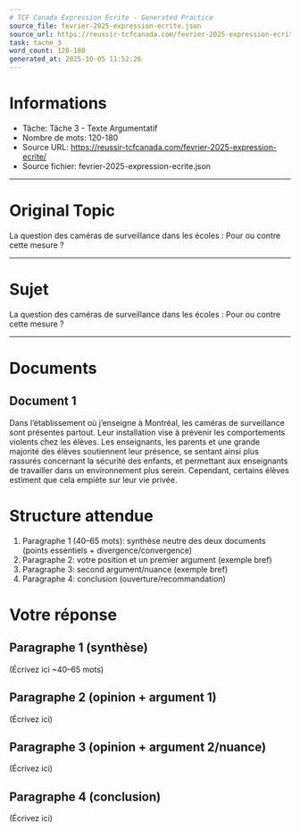 ```yaml
---
# TCF Canada Expression Écrite - Generated Practice
source_file: fevrier-2025-expression-ecrite.json
source_url: https://reussir-tcfcanada.com/fevrier-2025-expression-ecrite/
task: tache_3
word_count: 120-180
generated_at: 2025-10-05 11:52:26
---
```


# Informations
- Tâche: Tâche 3 - Texte Argumentatif
- Nombre de mots: 120-180
- Source URL: https://reussir-tcfcanada.com/fevrier-2025-expression-ecrite/
- Source fichier: fevrier-2025-expression-ecrite.json

---

# Original Topic
La question des caméras de surveillance dans les écoles : Pour ou contre cette mesure ?

---

# Sujet
La question des caméras de surveillance dans les écoles : Pour ou contre cette mesure ?

---
# Documents
## Document 1
Dans l’établissement où j’enseigne à Montréal, les caméras de surveillance sont présentes partout. Leur installation vise à prévenir les comportements violents chez les élèves. Les enseignants, les parents et une grande majorité des élèves soutiennent leur présence, se sentant ainsi plus rassurés concernant la sécurité des enfants, et permettant aux enseignants de travailler dans un environnement plus serein. Cependant, certains élèves estiment que cela empiète sur leur vie privée.

# Structure attendue
1) Paragraphe 1 (40–65 mots): synthèse neutre des deux documents (points essentiels + divergence/convergence)
2) Paragraphe 2: votre position et un premier argument (exemple bref)
3) Paragraphe 3: second argument/nuance (exemple bref)
4) Paragraphe 4: conclusion (ouverture/recommandation)

# Votre réponse
## Paragraphe 1 (synthèse)
(Écrivez ici ~40–65 mots)

## Paragraphe 2 (opinion + argument 1)
(Écrivez ici)

## Paragraphe 3 (opinion + argument 2/nuance)
(Écrivez ici)

## Paragraphe 4 (conclusion)
(Écrivez ici)

